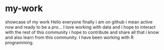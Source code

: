 # my-work
showcase of my work
 Hello everyone finally i am on github i mean active now and ready to be a pro...
I love working with data and i hope to interact with the rest of this community
i hope to contribute and share all that i know and also learn from this community. 
I have  been working with R programming.
